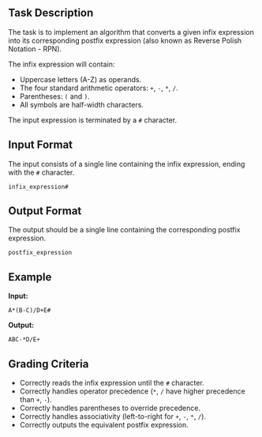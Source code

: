 ## Task Description

The task is to implement an algorithm that converts a given infix expression into its corresponding postfix expression (also known as Reverse Polish Notation - RPN).

The infix expression will contain:
*   Uppercase letters (A-Z) as operands.
*   The four standard arithmetic operators: `+`, `-`, `*`, `/`.
*   Parentheses: `(` and `)`.
*   All symbols are half-width characters.

The input expression is terminated by a `#` character.

## Input Format

The input consists of a single line containing the infix expression, ending with the `#` character.

```
infix_expression#
```

## Output Format

The output should be a single line containing the corresponding postfix expression.

```
postfix_expression
```

## Example

**Input:**

```
A*(B-C)/D+E#
```

**Output:**

```
ABC-*D/E+
```

## Grading Criteria

*   Correctly reads the infix expression until the `#` character.
*   Correctly handles operator precedence (`*`, `/` have higher precedence than `+`, `-`).
*   Correctly handles parentheses to override precedence.
*   Correctly handles associativity (left-to-right for `+`, `-`, `*`, `/`).
*   Correctly outputs the equivalent postfix expression.
